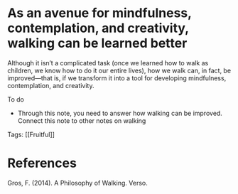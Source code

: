 # As an avenue for mindfulness, contemplation, and creativity, walking can be learned better

Although it isn’t a complicated task (once we learned how to walk as children, we know how to do it our entire lives), how we walk can, in fact, be improved—that is, if we transform it into a tool for developing mindfulness, contemplation, and creativity.

To do

- Through this note, you need to answer how walking can be improved. Connect this note to other notes on walking

Tags: [[Fruitful]]

# References

Gros, F. (2014). A Philosophy of Walking. Verso.

